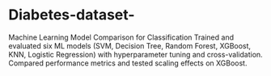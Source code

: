 # Diabetes-dataset-
Machine Learning Model Comparison for Classification Trained and evaluated six ML models (SVM, Decision Tree, Random Forest, XGBoost, KNN, Logistic Regression) with hyperparameter tuning and cross-validation. Compared performance metrics and tested scaling effects on XGBoost.
